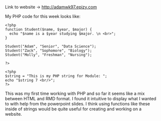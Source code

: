 Link to website -> http://adamwk97.epizy.com

My PHP code for this week looks like: 

```
<?php
function Student($name, $year, $major) {
  echo "$name is a $year studying $major. \n <br>";
}

Student("Adam", "Senior", "Data Science");
Student("Zack", "Sophomore", "Biology");
Student("Molly", "Freshman", "Nursing");

?>

<?php
$string = "This is my PHP string for Module: ";
echo "$string 7 <br/>";
?>
```

This was my first time working with PHP and so far it seems like a mix between HTML and RMD format. I found it intuitive to display 
what I wanted to with help from the powerpoint slides. I think using functions like these inside of strings would be quite useful for
creating and working on a website.
